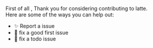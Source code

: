 First of all , Thank you for considering contributing to latte.
<br>
Here are some of the ways you can help out:
- ✨ Report a issue
- 🔨 fix a good first issue
- 🔨 fix  a todo issue
